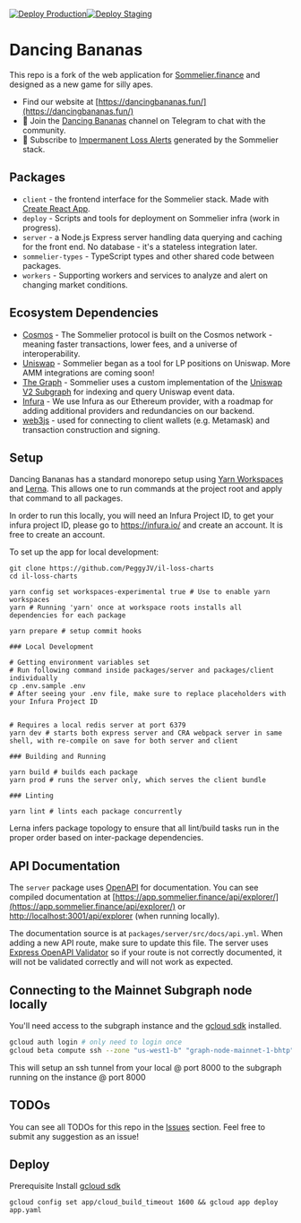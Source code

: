 [![Deploy Production](https://github.com/TheDancingBananas/dancing-bananas-front-end/actions/workflows/deploy-prod.yml/badge.svg)](https://github.com/TheDancingBananas/dancing-bananas-front-end/actions/workflows/deploy-prod.yml)[![Deploy Staging](https://github.com/TheDancingBananas/dancing-bananas-front-end/actions/workflows/deploy-staging.yml/badge.svg)](https://github.com/TheDancingBananas/dancing-bananas-front-end/actions/workflows/deploy-staging.yml)

# Dancing Bananas


This repo is a fork of the web application for [Sommelier.finance](https://app.sommelier.finance) and designed as a new game for silly apes.

-   Find our website at [https://dancingbananas.fun/](https://dancingbananas.fun/)
-   💬 Join the [Dancing Bananas](https://t.me/getbananas) channel on Telegram to chat with the community.
-   🔔 Subscribe to [Impermanent Loss Alerts](https://t.me/getsomm_alerts) generated by the Sommelier stack.

## Packages

-   `client` - the frontend interface for the Sommelier stack. Made with [Create React App](https://github.com/facebook/create-react-app).
-   `deploy` - Scripts and tools for deployment on Sommelier infra (work in progress).
-   `server` - a Node.js Express server handling data querying and caching for the front end. No database - it's a stateless integration later.
-   `sommelier-types` - TypeScript types and other shared code between packages.
-   `workers` - Supporting workers and services to analyze and alert on changing market conditions.

## Ecosystem Dependencies

-   [Cosmos](https://cosmos.network/) - The Sommelier protocol is built on the Cosmos network - meaning faster transactions, lower fees, and a universe of interoperability.
-   [Uniswap](https://uniswap.org/) - Sommelier began as a tool for LP positions on Uniswap. More AMM integrations are coming soon!
-   [The Graph](https://thegraph.com/) - Sommelier uses a custom implementation of the [Uniswap V2 Subgraph](https://thegraph.com/explorer/subgraph/uniswap/uniswap-v2) for indexing and query Uniswap event data.
-   [Infura](https://infura.io/) - We use Infura as our Ethereum provider, with a roadmap for adding additional providers and redundancies on our backend.
-   [web3js](https://web3js.readthedocs.io/en/v1.3.0/) - used for connecting to client wallets (e.g. Metamask) and transaction construction and signing.

## Setup

Dancing Bananas has a standard monorepo setup using [Yarn Workspaces](https://classic.yarnpkg.com/blog/2017/08/02/introducing-workspaces/) and [Lerna](https://github.com/lerna/lerna). This allows one to run commands at the project root and apply that command to all packages.

In order to run this locally, you will need an Infura Project ID, to get your infura project ID, please go to https://infura.io/ and create an account. It is free to create an account.

To set up the app for local development:

```
git clone https://github.com/PeggyJV/il-loss-charts
cd il-loss-charts

yarn config set workspaces-experimental true # Use to enable yarn workspaces
yarn # Running 'yarn' once at workspace roots installs all dependencies for each package

yarn prepare # setup commit hooks

### Local Development

# Getting environment variables set
# Run following command inside packages/server and packages/client individually
cp .env.sample .env
# After seeing your .env file, make sure to replace placeholders with your Infura Project ID


# Requires a local redis server at port 6379
yarn dev # starts both express server and CRA webpack server in same shell, with re-compile on save for both server and client

### Building and Running

yarn build # builds each package
yarn prod # runs the server only, which serves the client bundle

### Linting

yarn lint # lints each package concurrently
```

Lerna infers package topology to ensure that all lint/build tasks run in the proper order based on inter-package dependencies.

## API Documentation

The `server` package uses [OpenAPI](https://github.com/PeggyJV/il-loss-charts) for documentation. You can see compiled documentation at [https://app.sommelier.finance/api/explorer/](https://app.sommelier.finance/api/explorer/) or [http://localhost:3001/api/explorer](http://localhost:3001/api/explorer) (when running locally).

The documentation source is at `packages/server/src/docs/api.yml`. When adding a new API route, make sure to update this file. The server uses [Express OpenAPI Validator](https://www.npmjs.com/package/express-openapi-validator) so if your route is not correctly documented, it will not be validated correctly and will not work as expected.

## Connecting to the Mainnet Subgraph node locally

You'll need access to the subgraph instance and the [gcloud sdk](https://cloud.google.com/sdk/docs/install) installed.

```bash
gcloud auth login # only need to login once
gcloud beta compute ssh --zone "us-west1-b" "graph-node-mainnet-1-bhtp"  --project "peggyjv-services" -- -NL 8000:localhost:8000
```

This will setup an ssh tunnel from your local @ port 8000 to the subgraph running on the instance @ port 8000

## TODOs

You can see all TODOs for this repo in the [Issues](https://github.com/PeggyJV/il-loss-charts/issues) section. Feel free to submit any suggestion as an issue!


## Deploy

Prerequisite Install [gcloud sdk](https://cloud.google.com/sdk/docs/install)

`gcloud config set app/cloud_build_timeout 1600 && gcloud app deploy app.yaml`


